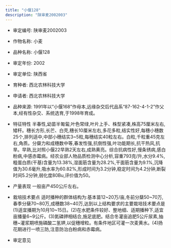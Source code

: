 ```yaml
---
title: "小偃128"
description: "陕审麦2002003"
---
```

* 审定编号:  陕审麦2002003

*  作物名称:  小麦

*  品种名称:  小偃128

*  审定年份:  2002

*  审定单位:  陕西省

* 育种者:  西北农林科技大学

*  申请者:  西北农林科技大学

*  品种来源:  1991年以“小偃168”作母本,远缘杂交后代品系“87-162-4-1-2”作父本,经有性杂交、系统选育,于1998年育成。

*  特征特性
半春性,幼苗半匍匐,叶色常绿,叶片上手、株型紧凑,株高75厘米左右,矮秆。穗长方形,长芒、白壳,穗长10厘米左右,多花多粒,结实性好,每穗小穗数25个,排列适中,中部小穗结实3~5粒,每穗结实40粒左右。白粒,千粒重45克左右,角质。分蘖力和成穗数中等,春发性强,抗倒性强,叶功能期长,抗干热风,抗旱。早熟,比对照小偃22早熟2天左右,成熟黄亮。综合抗病性好,慢条锈病,感白粉病,中感赤霉病。经农业部人物品质检测中心分析,容重793克/升,水分9.4%,粗蛋白质(干基)含量为13.38%,湿面筋含量为28.2%,干面筋含量为9.1%,沉降值为30.6毫升,吸水率为60.82%,形成时间为3.2分钟,稳定时间为4.2分钟,断裂时间5.2分钟,弱化度80Bu,评价值为50。

*  产量表现
一般亩产450公斤左右。

*  栽培技术要点
适时播种的群体结构为:基本苗12~20万/亩,冬前分蘖50~70万,春季分蘖70~80万,成穗数38~40万,达到以上结构要求的主要栽培技术要点是(1)适宜播期为10月10~15日。(2)在水肥条件较好、整地细、适期播种下,适宜亩播量6~9公斤。(3)氮磷钾相结合,施足底肥。结合冬灌亩追肥5公斤尿素,抽穗~灌浆期喷施磷酸二氢钾,以促穗增粒。有条件地区可灌一次麦黄水。(4)扬花期进行一喷三防,注意防治白粉病和赤霉病。

*  审定意见

